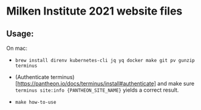 # Milken Institute 2021 website files

## Usage:

On mac:

- `brew install direnv kubernetes-cli jq yq docker make git pv gunzip terminus`

- (Authenticate terminus)[https://pantheon.io/docs/terminus/install#authenticate] and make sure `terminus site:info {PANTHEON_SITE_NAME}` yields a correct result.

- `make how-to-use`

